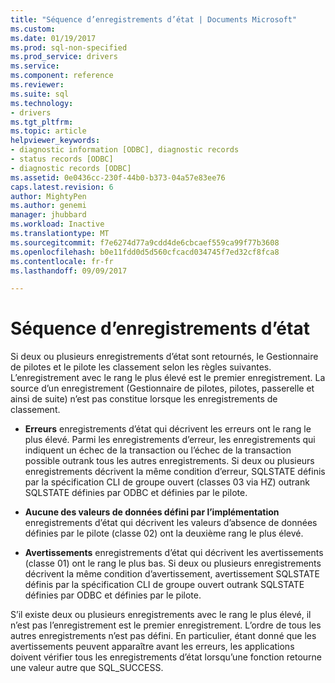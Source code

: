 ```yaml
---
title: "Séquence d’enregistrements d’état | Documents Microsoft"
ms.custom: 
ms.date: 01/19/2017
ms.prod: sql-non-specified
ms.prod_service: drivers
ms.service: 
ms.component: reference
ms.reviewer: 
ms.suite: sql
ms.technology:
- drivers
ms.tgt_pltfrm: 
ms.topic: article
helpviewer_keywords:
- diagnostic information [ODBC], diagnostic records
- status records [ODBC]
- diagnostic records [ODBC]
ms.assetid: 0e0436cc-230f-44b0-b373-04a57e83ee76
caps.latest.revision: 6
author: MightyPen
ms.author: genemi
manager: jhubbard
ms.workload: Inactive
ms.translationtype: MT
ms.sourcegitcommit: f7e6274d77a9cdd4de6cbcaef559ca99f77b3608
ms.openlocfilehash: b0e11fdd0d5d560cfcacd034745f7ed32cf8fca8
ms.contentlocale: fr-fr
ms.lasthandoff: 09/09/2017

---
```

# <a name="sequence-of-status-records"></a>Séquence d’enregistrements d’état
Si deux ou plusieurs enregistrements d’état sont retournés, le Gestionnaire de pilotes et le pilote les classement selon les règles suivantes. L’enregistrement avec le rang le plus élevé est le premier enregistrement. La source d’un enregistrement (Gestionnaire de pilotes, pilotes, passerelle et ainsi de suite) n’est pas constitue lorsque les enregistrements de classement.  
  
-   **Erreurs** enregistrements d’état qui décrivent les erreurs ont le rang le plus élevé. Parmi les enregistrements d’erreur, les enregistrements qui indiquent un échec de la transaction ou l’échec de la transaction possible outrank tous les autres enregistrements. Si deux ou plusieurs enregistrements décrivent la même condition d’erreur, SQLSTATE définis par la spécification CLI de groupe ouvert (classes 03 via HZ) outrank SQLSTATE définies par ODBC et définies par le pilote.  
  
-   **Aucune des valeurs de données défini par l’implémentation** enregistrements d’état qui décrivent les valeurs d’absence de données définies par le pilote (classe 02) ont la deuxième rang le plus élevé.  
  
-   **Avertissements** enregistrements d’état qui décrivent les avertissements (classe 01) ont le rang le plus bas. Si deux ou plusieurs enregistrements décrivent la même condition d’avertissement, avertissement SQLSTATE définis par la spécification CLI de groupe ouvert outrank SQLSTATE définies par ODBC et définies par le pilote.  
  
 S’il existe deux ou plusieurs enregistrements avec le rang le plus élevé, il n’est pas l’enregistrement est le premier enregistrement. L’ordre de tous les autres enregistrements n’est pas défini. En particulier, étant donné que les avertissements peuvent apparaître avant les erreurs, les applications doivent vérifier tous les enregistrements d’état lorsqu’une fonction retourne une valeur autre que SQL_SUCCESS.

